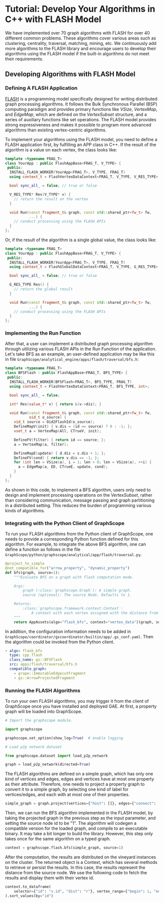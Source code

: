 # Tutorial: Develop Your Algorithms in C++ with FLASH Model

We have implemented over 70 graph algorithms with FLASH for over 40 different common problems. These algorithms cover various areas such as clustering, centrality, traversal, matching, mining, etc. We continuously add more algorithms to the FLASH library and encourage users to develop their algorithms using the FLASH model if the built-in algorithms do not meet their requirements.

## Developing Algorithms with FLASH Model

### Defining A FLASH Application

[FLASH](https://graphscope.io/docs/latest/analytical_engine/flash.html) is a programming model specifically designed for writing distributed graph processing algorithms. It follows the Bulk Synchronous Parallel (BSP) computing paradigm and provides primary functions like *VSize*, *VertexMap*, and *EdgeMap*, which are defined on the *VertexSubset* structure, and a series of auxiliary functions like set operations. The FLASH model provides strong expressiveness and makes it possible to program more advanced algorithms than existing vertex-centric algorithms.

To implement your algorithms using the FLASH model, you need to define a FLASH application first, by  fulfilling an APP class in C++. If the result of the algorithm is a value on each vertex, the class looks like:

```cpp
template <typename FRAG_T>
class YourApp : public FlashAppBase<FRAG_T, V_TYPE> {
 public:
  INSTALL_FLASH_WORKER(YourApp<FRAG_T>, V_TYPE, FRAG_T)
  using context_t = FlashVertexDataContext<FRAG_T, V_TYPE, V_RES_TYPE>;

  bool sync_all_ = false; // true or false

  V_RES_TYPE* Res(V_TYPE* v) {
    // return the result on the vertex
  }

  void Run(const fragment_t& graph, const std::shared_ptr<fw_t> fw,
           ...) {
	// conduct processing using the FLASH APIs
  }
};
```

Or, if the result of the algorithm is a single global value, the class looks like:

```cpp
template <typename FRAG_T>
class YourApp : public FlashAppBase<FRAG_T, V_TYPE> {
 public:
  INSTALL_FLASH_WORKER(YourApp<FRAG_T>, V_TYPE, FRAG_T)
  using context_t = FlashGlobalDataContext<FRAG_T, V_TYPE, G_RES_TYPE>;

  bool sync_all_ = false; // true or false

  G_RES_TYPE Res() {
  	// return the global result
  }

  void Run(const fragment_t& graph, const std::shared_ptr<fw_t> fw,
           ...) {
	// conduct processing using the FLASH APIs
  }
};
```

### Implementing the Run Function

After that, a user can implement a distributed graph processing algorithm through utilizing various FLASH APIs in the Run Function of the application. Let's take BFS as an example, an user-defined application may be like this in file `GraphScope/analytical_engine/apps/flash/traversal/bfs.h`:

```cpp
template <typename FRAG_T>
class BFSFlash : public FlashAppBase<FRAG_T, BFS_TYPE> {
 public:
  INSTALL_FLASH_WORKER(BFSFlash<FRAG_T>, BFS_TYPE, FRAG_T)
  using context_t = FlashVertexDataContext<FRAG_T, BFS_TYPE, int>;

  bool sync_all_ = false;

  int* Res(value_t* v) { return &(v->dis); }

  void Run(const fragment_t& graph, const std::shared_ptr<fw_t> fw,
           oid_t o_source) {
    vid_t source = Oid2FlashId(o_source);
    DefineMapV(init) { v.dis = (id == source) ? 0 : -1; };
    vset_t a = VertexMap(All, CTrueV, init);

    DefineFV(filter) { return id == source; };
    a = VertexMap(a, filter);

    DefineMapE(update) { d.dis = s.dis + 1; };
    DefineFV(cond) { return v.dis == -1; };
    for (int len = VSize(a), i = 1; len > 0; len = VSize(a), ++i) {
      a = EdgeMap(a, ED, CTrueE, update, cond);
    }
  }
};
```
As shown in this code, to implement a BFS algorithm, users only need to design and implement processing operations on the *VertexSubset*, rather than considering communication, message passing and graph partitioning in a distributed setting. This reduces the burden of programming various kinds of algorithms.

### Integrating with the Python Client of GraphScope

To run your FLASH algorithms from the Python client of GraphScope, one needs to provide a corresponding Python function defined for this algorithm. For example, to integrate the above BFS algorithm, one can define a function as follows in the file `GraphScope/python/graphscope/analytical/app/flash/traversal.py`.

```python
@project_to_simple
@not_compatible_for("arrow_property", "dynamic_property")
def bfs(graph, source=1):
    """Evaluate BFS on a graph with flash computation mode.

    Args:
        graph (:class:`graphscope.Graph`): A simple graph.
        source (optional): The source Node. Defaults to 1.

    Returns:
        :class:`graphscope.framework.context.Context`:
            A context with each vertex assigned with the distance from source.
    """
    return AppAssets(algo="flash_bfs", context="vertex_data")(graph, source)
```

In addition, the configuration information needs to be added in `GraphScope/coordinator/gscoordinator/builtin/app/.gs_conf.yaml`. Then the algorithm could be invoked from the Python client.

```yaml
- algo: flash_bfs
  type: cpp_flash
  class_name: gs::BFSFlash
  src: apps/flash/traversal/bfs.h
  compatible_graph:
    - grape::ImmutableEdgecutFragment
    - gs::ArrowProjectedFragment
```

### Running the FLASH Algorithms

To run your own FLASH algorithms, you may trigger it from the client of GraphScope once you have installed and deployed GAE. At first, a property graph will be loaded into GraphScope.

```python
# Import the graphscope module.

import graphscope

graphscope.set_option(show_log=True)  # enable logging
```

```python
# Load p2p network dataset

from graphscope.dataset import load_p2p_network

graph = load_p2p_network(directed=True)
```

The FLASH algorithms are defined on a simple graph, which has only one kind of vertices and edges, edges and vertices have at most one property as their attribute. Therefore, one needs to project a property graph to convert it to a simple graph, by selecting one kind of label for vertices/edges, and each with at most one of their properties.

```python
simple_graph = graph.project(vertices={"host": []}, edges={"connect": ["dist"]})
```

Then, we can run the BFS algorithm implemented in the FLASH model, by taking the projected graph in the previous step as the input parameter, and setting the source node id to be "1". The algorithm will codegen a compatible version for the loaded graph, and compile to an executable binary. It may take a bit longer to build the library. However, this step only takes once for the same algorithm on a typed graph.

```python
context = graphscope.flash.bfs(simple_graph, source=1)
```

After the computation, the results are distributed on the vineyard instances on the cluster. The returned object is a Context, which has several methods to retrieve or persist the results.
In this case, the results represent the distance from the source node. We use the following code to fetch the results and display them with their vertex id.

```python
context.to_dataframe(
	selector={"id": "v.id", "dist": "r"}, vertex_range={"begin": 1, "end": 10}
).sort_values(by="id")
```
